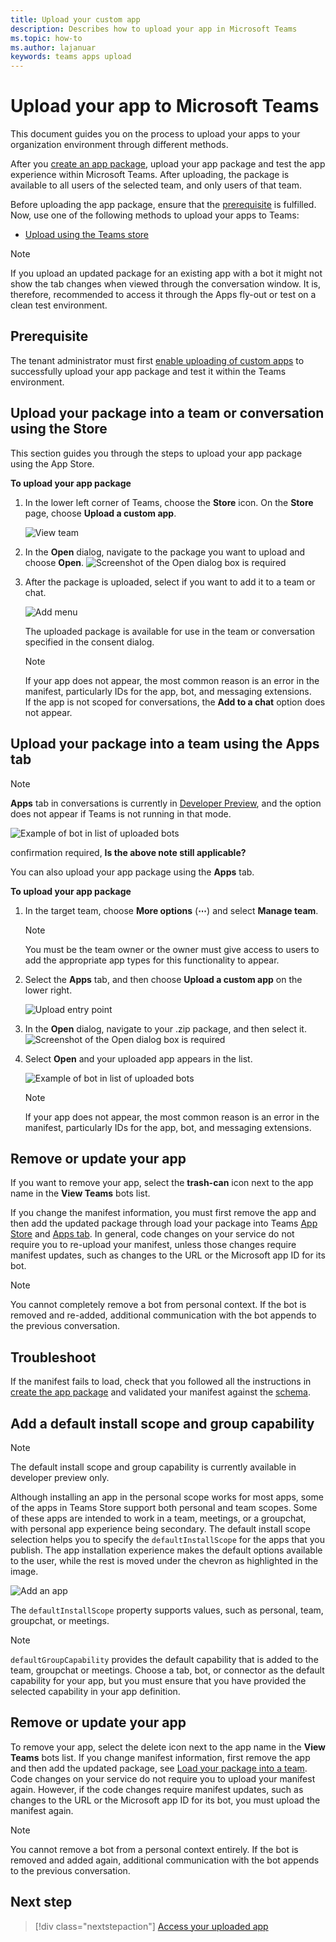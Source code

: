 ```yaml
---
title: Upload your custom app
description: Describes how to upload your app in Microsoft Teams
ms.topic: how-to
ms.author: lajanuar
keywords: teams apps upload
---
```


# Upload your app to Microsoft Teams
This document guides you on the process to upload your apps to your organization environment through different methods.

After you [create an app package](../build-and-test/apps-package.md), upload your app package and test the app experience within Microsoft Teams. After uploading, the package is available to all users of the selected team, and only users of that team.

Before uploading the app package, ensure that the [prerequisite](#prerequisite) is fulfilled. Now, use one of the following methods to upload your apps to Teams:
* [Upload using the Teams store](#upload-your-package-into-a-team-or-conversation-using-the-store)

> [!NOTE]
> If you upload an updated package for an existing app with a bot it might not show the tab changes when viewed through the conversation window. It is, therefore, recommended to access it through the Apps fly-out or test on a clean test environment.

## Prerequisite
The tenant administrator must first [enable uploading of custom apps](/microsoftteams/admin-settings) to successfully upload your app package and test it within the Teams environment. 

## Upload your package into a team or conversation using the Store
This section guides you through the steps to upload your app package using the App Store.

**To upload your app package**

1. In the lower left corner of Teams, choose the **Store** icon. On the **Store** page, choose **Upload a custom app**.

   ![View team](../../assets/images/store-upload-a-custom-app2.png)

2. In the **Open** dialog, navigate to the package you want to upload and choose **Open**.
  ![Screenshot of the Open dialog box is required]()

3. After the package is uploaded, select if you want to add it to a team or chat. 
   
    ![Add menu](../../assets/images/NewappAddmenudropdown.png)

   The uploaded package is available for use in the team or conversation specified in the consent dialog. 
   > [!NOTE]
   >If your app does not appear, the most common reason is an error in the manifest, particularly IDs for the app, bot, and messaging extensions.<br/>
   If the app is not scoped for conversations, the **Add to a chat** option does not appear.

## Upload your package into a team using the Apps tab

>[!NOTE]
> **Apps** tab in conversations is currently in [Developer Preview](../../resources/dev-preview/developer-preview-intro.md), and the option does not appear if Teams is not running in that mode.

![Example of bot in list of uploaded bots](../../assets/images/botinlist.jpg)

confirmation required, **Is the above note still applicable?** 

You can also upload your app package using the **Apps** tab.

**To upload your app package**

1. In the target team, choose **More options** (**&#8943;**) and select **Manage team**.

   > [!NOTE]
   > You must be the team owner or the owner must give access to users to add the appropriate app types for this functionality to appear.

2. Select the **Apps** tab, and then choose **Upload a custom app** on the lower right.

   ![Upload entry point](../../assets/images/UploadACustomApp.png)

3. In the **Open** dialog, navigate to your .zip package, and then select it.
   ![Screenshot of the Open dialog box is required]()

4. Select **Open** and your uploaded app appears in the list.

   ![Example of bot in list of uploaded bots](../../assets/images/botinlist.jpg)

   > [!NOTE]
   > If your app does not appear, the most common reason is an error in the manifest, particularly IDs for the app, bot, and messaging extensions.

## Remove or update your app
If you want to remove your app, select the **trash-can** icon next to the app name in the **View Teams** bots list.

If you change the manifest information, you must first remove the app and then add the updated package through load your package into Teams [App Store](#upload-your-package-into-a-team-or-conversation-using-the-Store) and [Apps tab](#upload-your-package-into-a-team-using-the-apps-tab). In general, code changes on your service do not require you to re-upload your manifest, unless those changes require manifest updates, such as changes to the URL or the Microsoft app ID for its bot.

> [!NOTE]
> You cannot completely remove a bot from personal context. If the bot is removed and re-added, additional communication with the bot appends to the previous conversation.

## Troubleshoot

If the manifest fails to load, check that you followed all the instructions in [create the app package](../../concepts/build-and-test/apps-package.md) and validated your manifest against the [schema](../../resources/schema/manifest-schema.md).

## Add a default install scope and group capability

> [!NOTE]
> The default install scope and group capability is currently available in developer preview only.

Although installing an app in the personal scope works for most apps, some of the apps in Teams Store support both personal and team scopes.
Some of these apps are intended to work in a team, meetings, or a groupchat, with personal app experience being secondary.
The default install scope selection helps you to specify the `defaultInstallScope` for the apps that you publish. The app installation experience makes the default options available to the user, while the rest is moved under the chevron as highlighted in the image.

![Add an app](../../assets/images/compose-extensions/addanapp.png)

The `defaultInstallScope` property supports values, such as personal, team, groupchat, or meetings.

> [!NOTE]
>`defaultGroupCapability` provides the default capability that is added to the team, groupchat or meetings. Choose a tab, bot, or connector as the default capability for your app, but you must ensure that you have provided the selected capability in your app definition.

## Remove or update your app

To remove your app, select the delete icon next to the app name in the **View Teams** bots list. If you change manifest information, first remove the app and then add the updated package, see [Load your package into a team](#load-your-package-into-teams). Code changes on your service do not require you to upload your manifest again. However, if the code changes require manifest updates, such as changes to the URL or the Microsoft app ID for its bot, you must upload the manifest again.

> [!NOTE]
> You cannot remove a bot from a personal context entirely. If the bot is removed and added again, additional communication with the bot appends to the previous conversation.


## Next step

> [!div class="nextstepaction"]
> [Access your uploaded app](apps-access.md)
